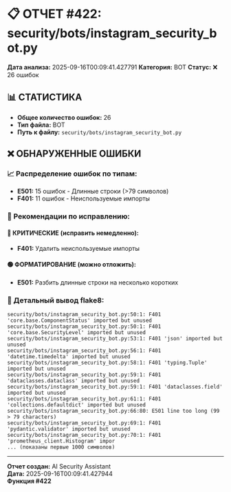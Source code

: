 # 📋 ОТЧЕТ #422: security/bots/instagram_security_bot.py

**Дата анализа:** 2025-09-16T00:09:41.427791
**Категория:** BOT
**Статус:** ❌ 26 ошибок

## 📊 СТАТИСТИКА

- **Общее количество ошибок:** 26
- **Тип файла:** BOT
- **Путь к файлу:** `security/bots/instagram_security_bot.py`

## ❌ ОБНАРУЖЕННЫЕ ОШИБКИ

### 📈 Распределение ошибок по типам:

- **E501:** 15 ошибок - Длинные строки (>79 символов)
- **F401:** 11 ошибок - Неиспользуемые импорты

### 🎯 Рекомендации по исправлению:

#### 🔴 КРИТИЧЕСКИЕ (исправить немедленно):
- **F401:** Удалить неиспользуемые импорты

#### 🟢 ФОРМАТИРОВАНИЕ (можно отложить):
- **E501:** Разбить длинные строки на несколько коротких

### 📝 Детальный вывод flake8:

```
security/bots/instagram_security_bot.py:50:1: F401 'core.base.ComponentStatus' imported but unused
security/bots/instagram_security_bot.py:50:1: F401 'core.base.SecurityLevel' imported but unused
security/bots/instagram_security_bot.py:53:1: F401 'json' imported but unused
security/bots/instagram_security_bot.py:56:1: F401 'datetime.timedelta' imported but unused
security/bots/instagram_security_bot.py:58:1: F401 'typing.Tuple' imported but unused
security/bots/instagram_security_bot.py:59:1: F401 'dataclasses.dataclass' imported but unused
security/bots/instagram_security_bot.py:59:1: F401 'dataclasses.field' imported but unused
security/bots/instagram_security_bot.py:61:1: F401 'collections.defaultdict' imported but unused
security/bots/instagram_security_bot.py:66:80: E501 line too long (99 > 79 characters)
security/bots/instagram_security_bot.py:69:1: F401 'pydantic.validator' imported but unused
security/bots/instagram_security_bot.py:70:1: F401 'prometheus_client.Histogram' impor
... (показаны первые 1000 символов)
```

---
**Отчет создан:** AI Security Assistant  
**Дата:** 2025-09-16T00:09:41.427944  
**Функция #422**
